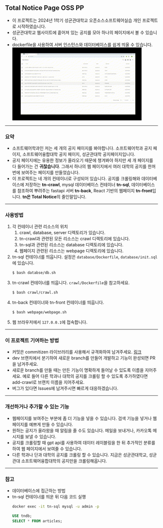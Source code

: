 ## Total Notice Page OSS PP
- 이 프로젝트는 2024년 1학기 성균관대학교 오픈소스소프트웨어실습 개인 프로젝트로 시작하였습니다.
- 성균관대학교 웹사이트에 흩어져 있는 공지를 모아 하나의 페이지에서 볼 수 있습니다.
- dockerfile을 사용하여 서버 인스턴스와 데이터베이스를 쉽게 띄울 수 있습니다.
![프로젝트 데모](https://github.com/hooNpk/total_notice_OSS_PP/blob/main/Total-Notice.gif)

---

### 요약
- 소프트웨어학과인 저는 세 개의 공지 페이지를 봐야합니다. 소프트웨어학과 공지 페이지, 소프트웨어융합대학 공지 페이지, 성균관대학 공지페이지입니다.
- 공지 페이지에는 유용한 정보가 올라오기 때문에 챙겨봐야 하지만 세 개 페이지를 다 들어가는 건 **귀찮습니다**. 그래서 하나의 웹 페이지에서 여러 대학의 공지를 한꺼번에 보여주는 페이지를 만들었습니다.
- 이 프로젝트는 네 개의 컨테이너로 구성되어 있습니다. 공지를 크롤링해와 데이터베이스에 저장하는 **tn-crawl**, mysql 데이터베이스 컨테이너 **tn-sql**, 데이터베이스를 참조하여 뿌려주는 fastapi 서버 **tn-back**, React 기반의 웹페이지 **tn-front**입니다. **tn은 Total Notice**의 줄인말입니다.

---

### 사용방법
1. 각 컨테이너 관련 리소스의 위치
    1. crawl, database, server 디렉토리가 있습니다.
    1. tn-crawl과 관련된 모든 리소스는 crawl 디렉토리에 있습니다.
    1. tn-sql과 관련된 리소스는 database 디렉토리에 있습니다.
    1. 웹페이지 관련된 리소스는 webpage 디렉토리에 있습니다.
1. tn-sql 컨테이너를 띄웁니다. 설정은 `database/Dockerfile`, `database/init.sql`에 있습니다.
    ```bash
    $ bash databse/db.sh
    ```
1. tn-crawl 컨테이너를 띄웁니다. `crawl/Dockerfile`을 참고하세요.
    ```bash
    $ bash crawl/crawl.sh
    ```
1. tn-back 컨테이너와 tn-front 컨테이너를 띄웁니다.
    ```bash
    $ bash webpage/webpage.sh
    ```
1. 웹 브라우저에서 `127.0.0.1`에 접속합니다.

---

### 이 프로젝트 기여하는 방법
- 커밋은 commitizen 라이브러리를 사용해서 규격화하여 남겨주세요. [링크](https://pypi.org/project/commitizen/)
- dev 브랜치에서 분기하여 새로운 branch를 만들어 개발하고 기능이 완성되면 PR을 남겨주세요.
- 새로운 branch를 만들 때는 만든 기능이 명확하게 들어날 수 있도록 이름을 지어주세요. 예로 들어 다른 학과나 대학의 공지를 크롤링 할 수 있도록 추가하였다면 add-crawl로 브랜치 이름을 지어주세요.
- 버그가 있다면 Issues에 남겨주시면 빠르게 대응하겠습니다.

---

### 개선하거나 추가할 수 있는 기능
- 웹페이지를 보여주는 부분에 좀 더 기능을 넣을 수 있습니다. 검색 기능을 넣거나 웹 페이지를 예쁘게 만들 수 있습니다.
- 원하는 공지가 올라왔을 때 알림을 줄 수도 있습니다. 메일을 보내거나, 카카오톡 메시지를 보낼 수 있습니다.
- 공지를 크롤링할 때 gpt api를 사용하여 데이터 레이블링을 한 뒤 추가적인 분류를 하여 웹 페이지에서 보여줄 수 있습니다.
- 다른 학과나 단과 대학의 공지를 크롤링 할 수 있습니다. 지금은 성균관대학교, 성균관대 소프트웨어융합대학의 공지만을 크롤링해옵니다.

---

### 참고
- 데이터베이스에 접근하는 방법
- tn-sql 컨테이너를 띄운 뒤 다음 코드 실행
    ```bash
    docker exec -it tn-sql mysql -u admin -p
    ```
    ```sql
    USE tndb;
    SELECT * FROM articles;
    ```